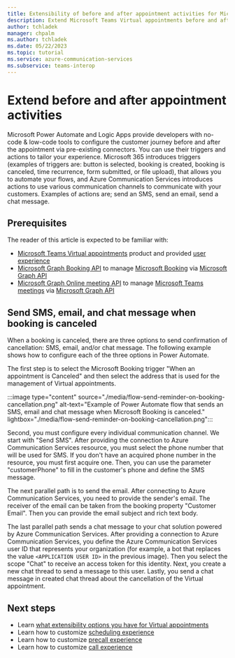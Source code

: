 ```yaml
---
title: Extensibility of before and after appointment activities for Microsoft Teams Virtual appointments
description: Extend Microsoft Teams Virtual appointments before and after appointment activities with Azure Communication Services, Microsoft Graph API, and Power Platform
author: tchladek
manager: chpalm
ms.author: tchladek
ms.date: 05/22/2023
ms.topic: tutorial
ms.service: azure-communication-services
ms.subservice: teams-interop
---
```


# Extend before and after appointment activities

Microsoft Power Automate and Logic Apps provide developers with no-code & low-code tools to configure the customer journey before and after the appointment via pre-existing connectors. You can use their triggers and actions to tailor your experience. 
Microsoft 365 introduces triggers (examples of triggers are: button is selected, booking is created, booking is canceled, time recurrence, form submitted, or file upload), that allows you to automate your flows, and Azure Communication Services introduces actions to use various communication channels to communicate with your customers. Examples of actions are; send an SMS, send an email, send a chat message.

## Prerequisites
The reader of this article is expected to be familiar with: 
-	[Microsoft Teams Virtual appointments](https://www.microsoft.com/microsoft-teams/premium/virtual-appointments) product and provided [user experience](https://guidedtour.microsoft.com/guidedtour/industry-longform/virtual-appointments/1/1) 
-	[Microsoft Graph Booking API](/graph/api/resources/booking-api-overview) to manage [Microsoft Booking](https://www.microsoft.com/microsoft-365/business/scheduling-and-booking-app) via [Microsoft Graph API](/graph/overview)
-	[Microsoft Graph Online meeting API](/graph/api/resources/onlinemeeting) to manage [Microsoft Teams meetings](https://www.microsoft.com/microsoft-teams/online-meetings) via [Microsoft Graph API](/graph/overview)

## Send SMS, email, and chat message when booking is canceled
When a booking is canceled, there are three options to send confirmation of cancellation: SMS, email, and/or chat message. The following example shows how to configure each of the three options in Power Automate.

The first step is to select the Microsoft Booking trigger "When an appointment is Canceled" and then select the address that is used for the management of Virtual appointments. 
 
 :::image type="content" source="./media/flow-send-reminder-on-booking-cancellation.png" alt-text="Example of Power Automate flow that sends an SMS, email and chat message when Microsoft Booking is canceled." lightbox="./media/flow-send-reminder-on-booking-cancellation.png":::

Second, you must configure every individual communication channel. We start with "Send SMS". After providing the connection to Azure Communication Services resource, you must select the phone number that will be used for SMS. If you don't have an acquired phone number in the resource, you must first acquire one. Then, you can use the parameter "customerPhone" to fill in the customer's phone and define the SMS message.

The next parallel path is to send the email. After connecting to Azure Communication Services, you need to provide the sender's email. The receiver of the email can be taken from the booking property "Customer Email". Then you can provide the email subject and rich text body.

The last parallel path sends a chat message to your chat solution powered by Azure Communication Services. After providing a connection to Azure Communication Services, you define the Azure Communication Services user ID that represents your organization (for example, a bot that replaces the value `<APPLICATION USER ID>` in the previous image). Then you select the scope "Chat" to receive an access token for this identity. Next, you create a new chat thread to send a message to this user. Lastly, you send a chat message in created chat thread about the cancellation of the Virtual appointment.
  
## Next steps
-	Learn [what extensibility options you have for Virtual appointments](./overview.md)
-	Learn how to customize [scheduling experience](./schedule.md)
-	Learn how to customize [precall experience](./precall.md)
-	Learn how to customize [call experience](./call.md)
